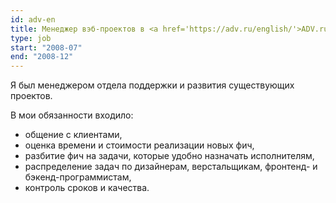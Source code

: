 ```yaml
---
id: adv-en
title: Менеджер вэб-проектов в <a href='https://adv.ru/english/'>ADV.ru</a>, Россия
type: job
start: "2008-07"
end: "2008-12"
---
```


Я был менеджером отдела поддержки и развития существующих проектов.

В мои обязанности входило:

*   общение с клиентами,
*   оценка времени и стоимости реализации новых фич,
*   разбитие фич на задачи, которые удобно назначать исполнителям,
*   распределение задач по дизайнерам, верстальщикам, фронтенд- и бэкенд-программистам,
*   контроль сроков и качества.
